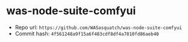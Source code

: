 # was-node-suite-comfyui
- Repo url: `https://github.com/WASasquatch/was-node-suite-comfyui`
- Commit hash: `4f561248a9f15a6f483cdf8df4a7810fd86aeb40`